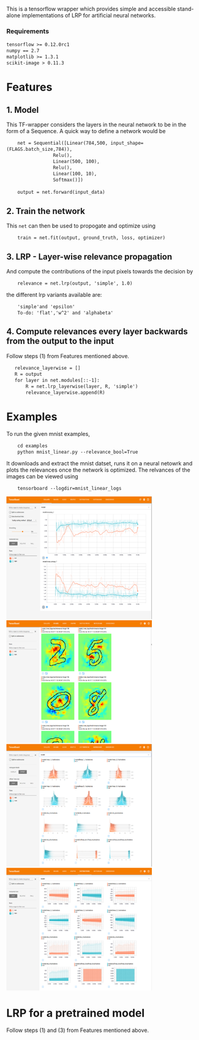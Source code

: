 This is a tensorflow wrapper which provides simple and accessible stand-alone implementations of LRP for artificial neural networks.

### Requirements
    tensorflow >= 0.12.0rc1
    numpy == 2.7
    matplotlib >= 1.3.1
    scikit-image > 0.11.3
    
# Features

## 1. Model 

This TF-wrapper considers the layers in the neural network to be in the form of a Sequence. A quick way to define a network would be

        net = Sequential([Linear(784,500, input_shape=(FLAGS.batch_size,784)), 
                     Relu(),
                     Linear(500, 100), 
                     Relu(),
                     Linear(100, 10), 
                     Softmax()])

        output = net.forward(input_data)
             
## 2. Train the network

This `net` can then be used to propogate and optimize using

        train = net.fit(output, ground_truth, loss, optimizer)

## 3. LRP - Layer-wise relevance propagation

And compute the contributions of the input pixels towards the decision by

        relevance = net.lrp(output, 'simple', 1.0)

the different lrp variants available are:

        'simple'and 'epsilon'
        To-do: 'flat','w^2' and 'alphabeta' 

## 4. Compute relevances every layer backwards from the output to the input  

Follow steps (1) from Features mentioned above.

       relevance_layerwise = []
       R = output
       for layer in net.modules[::-1]:
           R = net.lrp_layerwise(layer, R, 'simple')
           relevance_layerwise.append(R)
           
# Examples 

To run the given mnist examples,
   
        cd examples
        python mnist_linear.py --relevance_bool=True

It downloads and extract the mnist datset, runs it on a neural netowrk and plots the relevances once the network is optimized. The relvances of the images can be viewed using
   
        tensorboard --logdir=mnist_linear_logs

<img src="doc/images/scalars.png" width="380" height="320">
<img src="doc/images/images.png" width="380" height="320">

<img src="doc/images/hist.png" width="380" height="320">
<img src="doc/images/distr.png" width="380" height="320">

# LRP for a pretrained model

Follow steps (1) and (3) from Features mentioned above.


   
